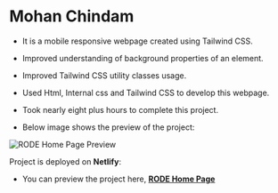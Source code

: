 # Mohan Chindam

- It is a mobile responsive webpage created using Tailwind CSS.
- Improved understanding of background properties of an element.
- Improved Tailwind CSS utility classes usage.
- Used Html, Internal css and Tailwind CSS to develop this webpage.
- Took nearly eight plus hours to complete this project. 

- Below image shows the preview of the project:

![RODE Home Page Preview](./RODE-Home-Page.png)

Project is deployed on **Netlify**:
- You can preview the project here, [**RODE Home Page**]()